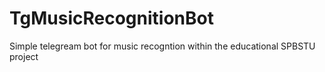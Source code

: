 # TgMusicRecognitionBot
Simple telegream bot for music recogntion within the educational SPBSTU project
